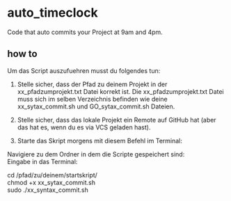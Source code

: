 # auto_timeclock
Code that auto commits your Project at 9am and 4pm. 

## how to
Um das Script auszufuehren musst du folgendes tun:

1. Stelle sicher, dass der Pfad zu deinem Projekt in der xx_pfadzumprojekt.txt Datei korrekt ist. Die xx_pfadzumprojekt.txt Datei muss sich im selben Verzeichnis befinden wie deine xx_sytax_commit.sh und GO_sytax_commit.sh Dateien.

2. Stelle sicher, dass das lokale Projekt ein Remote auf GitHub hat (aber das hat es, wenn du es via VCS geladen hast).

3. Starte das Skript morgens mit diesem Befehl im Terminal:

Navigiere zu dem Ordner in dem die Scripte gespeichert sind:<br> 
Eingabe in das Terminal:<p> 

cd /pfad/zu/deinem/startskript/<br> 
chmod +x xx_sytax_commit.sh<br> 
sudo ./xx_syntax_commit.sh


